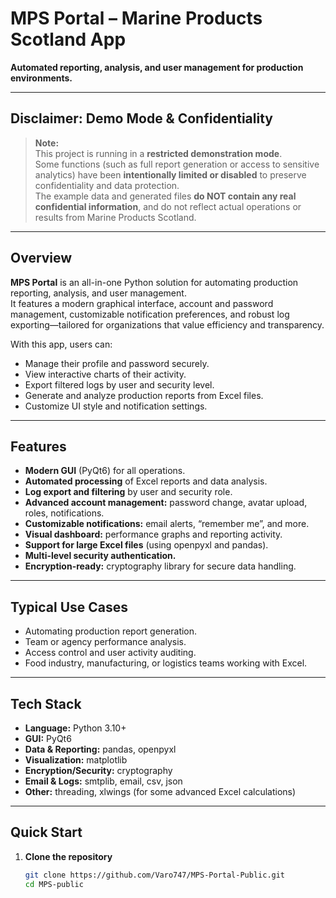 # MPS Portal – Marine Products Scotland App

**Automated reporting, analysis, and user management for production environments.**

---

## Disclaimer: Demo Mode & Confidentiality

> **Note:**  
> This project is running in a **restricted demonstration mode**.  
> Some functions (such as full report generation or access to sensitive analytics) have been **intentionally limited or disabled** to preserve confidentiality and data protection.  
> The example data and generated files **do NOT contain any real confidential information**, and do not reflect actual operations or results from Marine Products Scotland.

---

## Overview

**MPS Portal** is an all-in-one Python solution for automating production reporting, analysis, and user management.  
It features a modern graphical interface, account and password management, customizable notification preferences, and robust log exporting—tailored for organizations that value efficiency and transparency.

With this app, users can:
- Manage their profile and password securely.
- View interactive charts of their activity.
- Export filtered logs by user and security level.
- Generate and analyze production reports from Excel files.
- Customize UI style and notification settings.

---

## Features

- **Modern GUI** (PyQt6) for all operations.
- **Automated processing** of Excel reports and data analysis.
- **Log export and filtering** by user and security role.
- **Advanced account management:** password change, avatar upload, roles, notifications.
- **Customizable notifications:** email alerts, “remember me”, and more.
- **Visual dashboard:** performance graphs and reporting activity.
- **Support for large Excel files** (using openpyxl and pandas).
- **Multi-level security authentication.**
- **Encryption-ready:** cryptography library for secure data handling.

---

## Typical Use Cases

- Automating production report generation.
- Team or agency performance analysis.
- Access control and user activity auditing.
- Food industry, manufacturing, or logistics teams working with Excel.

---

## Tech Stack

- **Language:** Python 3.10+
- **GUI:** PyQt6
- **Data & Reporting:** pandas, openpyxl
- **Visualization:** matplotlib
- **Encryption/Security:** cryptography
- **Email & Logs:** smtplib, email, csv, json
- **Other:** threading, xlwings (for some advanced Excel calculations)

---

## Quick Start

1. **Clone the repository**
   ```bash
   git clone https://github.com/Varo747/MPS-Portal-Public.git
   cd MPS-public
